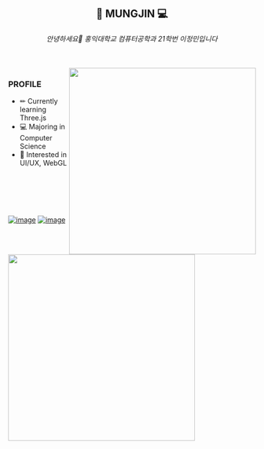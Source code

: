 
<div align="center">
  
  ## 🎼 MUNGJIN 💻
  
  ###### 안녕하세요👋 홍익대학교 컴퓨터공학과 21학번 이정민입니다

</div>
<br>
<img align="right" src="https://spotify-recently-played-readme.vercel.app/api?user=31sjel3mwc2yhd6o2isbdwk7fk4m&count=5" width="380"/>

### PROFILE 
- ✏ Currently learning Three.js
- 💻 Majoring in Computer Science
- 🎇 Interested in UI/UX, WebGL

<a href="https://jungmin402.tistory.com/68"><img align="left" src="https://github-readme-tistory-card.vercel.app/api?name=jungmin402&postId=68&" width="380"/></a>
<br><br><br><br><br>
<a href="https://github.com/Mungjin01">![image](https://img.shields.io/badge/GitHub-100000?style=flat-square&logo=github&logoColor=white)</a>
<a href="https://jungmin402.tistory.com/">![image](https://img.shields.io/badge/Tistory-184D66?style=flat-square&logo=Telegraph&logoColor=white)</a>


<br>
